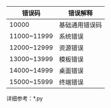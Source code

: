 | 错误码      | 错误解释       |
| ----------- | -------------- |
| 10000       | 基础通用错误码 |
| 11000~11999 | 系统错误       |
| 12000~12999 | 资源错误       |
| 13000~13999 | 模板错误       |
| 14000~14999 | 桌面错误       |
| 15000~15999 | 终端错误       |

详细参考：*.py